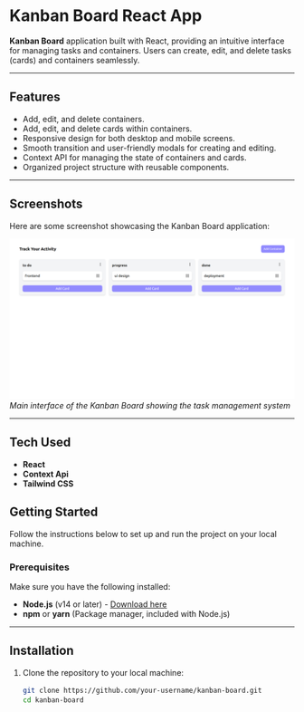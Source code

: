 # Kanban Board React App

**Kanban Board** application built with React, providing an intuitive interface for managing tasks and containers. Users can create, edit, and delete tasks (cards) and containers seamlessly.

---

## Features

- Add, edit, and delete containers.
- Add, edit, and delete cards within containers.
- Responsive design for both desktop and mobile screens.
- Smooth transition and user-friendly modals for creating and editing.
- Context API for managing the state of containers and cards.
- Organized project structure with reusable components.

---

## Screenshots

Here are some screenshot showcasing the Kanban Board application:

![Kanban Board Interface](docs/Screenshot%20from%202025-05-19%2023-15-01.png)
_Main interface of the Kanban Board showing the task management system_

---

## Tech Used

- **React**
- **Context Api**
- **Tailwind CSS**

## Getting Started

Follow the instructions below to set up and run the project on your local machine.

### Prerequisites

Make sure you have the following installed:

- **Node.js** (v14 or later) - [Download here](https://nodejs.org/)
- **npm** or **yarn** (Package manager, included with Node.js)

---

## Installation

1. Clone the repository to your local machine:

   ```bash
   git clone https://github.com/your-username/kanban-board.git
   cd kanban-board
   ```

